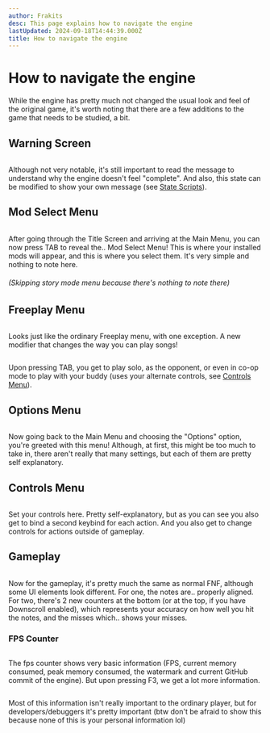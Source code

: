 ```yaml
---
author: Frakits
desc: This page explains how to navigate the engine
lastUpdated: 2024-09-18T14:44:39.000Z
title: How to navigate the engine
---
```

# How to navigate the engine

While the engine has pretty much not changed the usual look and feel of the original game, it's worth noting that there are a few additions to the game that needs to be studied, a bit.

## <h2 id="warning-screen">Warning Screen</h2>
<img src="./How to navigate the engine-2.png" alt/>

Although not very notable, it's still important to read the message to understand why the engine doesn't feel "complete". And also, this state can be modified to show your own message (see <a href="./modding/scripting/state-substate-scripts.md">State Scripts</a>).

## <h2 id="mod-select-menu">Mod Select Menu</h2>
<img src="./How to navigate the engine.png" alt/>

After going through the Title Screen and arriving at the Main Menu, you can now press TAB to reveal the.. Mod Select Menu! This is where your installed mods will appear, and this is where you select them. It's very simple and nothing to note here.

###### (Skipping story mode menu because there's nothing to note there)

## <h2 id="freeplay-menu">Freeplay Menu</h2>
<img src="./How to navigate the engine-3.png" alt/>

Looks just like the ordinary Freeplay menu, with one exception. A new modifier that changes the way you can play songs!

<img src="./How to navigate the engine-4.png" alt/>

Upon pressing TAB, you get to play solo, as the opponent, or even in co-op mode to play with your buddy (uses your alternate controls, see <a href="#controls-menu">Controls Menu</a>).

## <h2 id="options-menu">Options Menu</h2>
<img src="./How to navigate the engine-5.png" alt/>

Now going back to the Main Menu and choosing the "Options" option, you're greeted with this menu! Although, at first, this might be too much to take in, there aren't really that many settings, but each of them are pretty self explanatory.

## <h2 id="controls-menu">Controls Menu</h2>

<img src="./How to navigate the engine-6.png" alt/>

Set your controls here. Pretty self-explanatory, but as you can see you also get to bind a second keybind for each action. And you also get to change controls for actions outside of gameplay.

## <h2 id="gameplay">Gameplay</h2>
<img src="./How to navigate the engine-7.png" alt/>

Now for the gameplay, it's pretty much the same as normal FNF, although some UI elements look different. For one, the notes are.. properly aligned. For two, there's 2 new counters at the bottom (or at the top, if you have Downscroll enabled), which represents your accuracy on how well you hit the notes, and the misses which.. shows your misses.

<h3 id="fps-counter">FPS Counter</h3>
<img src="./How to navigate the engine-8.png" alt/>

The fps counter shows very basic information (FPS, current memory consumed, peak memory consumed, the watermark and current GitHub commit of the engine). But upon pressing F3, we get a lot more information.

<img src="./How to navigate the engine-9.png" alt/>

Most of this information isn't really important to the ordinary player, but for developers/debuggers it's pretty important (btw don't be afraid to show this because none of this is your personal information lol)